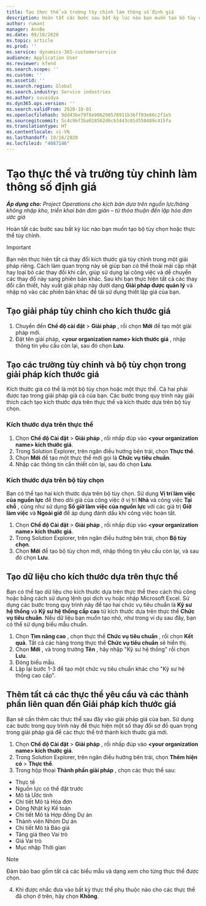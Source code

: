 ```yaml
---
title: Tạo thực thể và trường tùy chỉnh làm thông số định giá
description: Hoàn tất các bước sau bất kỳ lúc nào bạn muốn tạo bộ tùy chọn hoặc thực thể tùy chỉnh.
author: rumant
manager: AnnBe
ms.date: 09/18/2020
ms.topic: article
ms.prod: ''
ms.service: dynamics-365-customerservice
audience: Application User
ms.reviewer: kfend
ms.search.scope: ''
ms.custom: ''
ms.assetid: ''
ms.search.region: Global
ms.search.industry: Service industries
ms.author: suvaidya
ms.dyn365.ops.version: ''
ms.search.validFrom: 2020-10-01
ms.openlocfilehash: 9dd43be79f8e906298578911b3bff03e66c2f1e5
ms.sourcegitcommit: 5c4c9bf3ba018562d6cb3443c01d550489c415fa
ms.translationtype: HT
ms.contentlocale: vi-VN
ms.lasthandoff: 10/16/2020
ms.locfileid: "4087146"
---
```

# <a name="create-custom-fields-and-entities-as-pricing-dimensions"></a>Tạo thực thể và trường tùy chỉnh làm thông số định giá

_**Áp dụng cho:** Project Operations cho kịch bản dựa trên nguồn lực/hàng không nhập kho, triển khai bản đơn giản – từ thỏa thuận đến lập hóa đơn ước giá_

Hoàn tất các bước sau bất kỳ lúc nào bạn muốn tạo bộ tùy chọn hoặc thực thể tùy chỉnh.

> [!IMPORTANT]
> Bạn nên thực hiện tất cả thay đổi kích thước giá tùy chỉnh trong một giải pháp riêng. Cách làm quan trọng này sẽ giúp bạn có thể thoải mái cập nhật hay loại bỏ các thay đổi khi cần, giúp sử dụng lại công việc và dễ chuyển các thay đổ này sang phiên bản khác. Sau khi bạn thực hiện tất cả các thay đổi cần thiết, hãy xuất giải pháp này dưới dạng **Giải pháp được quản lý** và nhập nó vào các phiên bản khác để tái sử dụng thiết lập giá của bạn.


## <a name="create-a-custom-solution-for-pricing-dimensions"></a>Tạo giải pháp tùy chỉnh cho kích thước giá
1. Chuyển đến **Chế độ cài đặt** > **Giải pháp** , rồi chọn **Mới** để tạo một giải pháp mới. 
2. Đặt tên giải pháp, **\<your organization name> kích thước giá** , nhập thông tin yêu cầu còn lại, sau đó chọn **Lưu**.
  
## <a name="create-custom-fields-and-option-sets-in-the-pricing-dimension-solution"></a>Tạo các trường tùy chỉnh và bộ tùy chọn trong giải pháp kích thước giá

Kích thước giá có thể là một bộ tùy chọn hoặc một thực thể. Cả hai phải được tạo trong giải pháp giá cả của bạn. Các bước trong quy trình này giải thích cách tạo kích thước dựa trên thực thể và kích thước dựa trên bộ tùy chọn.

### <a name="entity-based-dimensions"></a>Kích thước dựa trên thực thể

1. Chọn **Chế độ Cài đặt** > **Giải pháp** , rồi nhấp đúp vào **\<your organization name> kích thước giá**.
2. Trong Solution Explorer, trên ngăn điều hướng bên trái, chọn **Thực thể**.
3. Chọn **Mới** để tạo một thực thể mới gọi là **Chức vụ tiêu chuẩn**. 
4. Nhập các thông tin cần thiết còn lại, sau đó chọn **Lưu**.


### <a name="option-set-based-dimensions"></a>Kích thước dựa trên bộ tùy chọn 
Bạn có thể tạo hai kích thước dựa trên bộ tùy chọn. Sử dụng **Vị trí làm việc của nguồn lực** để theo dõi giá của công việc ở vị trí **Nhà** và công việc **Tại chỗ** , cũng như sử dụng **Số giờ làm việc của nguồn lực** với các giá trị **Giờ làm việc** và **Ngoài giờ** để áp dụng đánh dấu khi công việc hoàn tất.


1. Chọn **Chế độ Cài đặt** > **Giải pháp** , rồi nhấp đúp vào **\<your organization name> kích thước giá**. 
2. Trong Solution Explorer, trên ngăn điều hướng bên trái, chọn **Bộ tùy chọn**. 
3. Chọn **Mới** để tạo bộ tùy chọn mới, nhập thông tin yêu cầu còn lại, và sau đó chọn **Lưu**.

## <a name="create-data-for-entity-based-dimensions"></a>Tạo dữ liệu cho kích thước dựa trên thực thể

Bạn có thể tạo dữ liệu cho kích thước dựa trên thực thể theo cách thủ công hoặc bằng cách sử dụng lệnh gọi dịch vụ hoặc nhập Microsoft Excel. Sử dụng các bước trong quy trình này để tạo hai chức vụ tiêu chuẩn là **Kỹ sư hệ thống** và **Kỹ sư hệ thống cấp cao** từ kích thước dựa trên thực thể **Chức vụ tiêu chuẩn**. Nếu dữ liệu bạn muốn tạo nhỏ, như trong ví dụ sau đây, bạn có thể sử dụng biểu mẫu chuẩn.

1. Chọn **Tìm nâng cao** , chọn thực thể **Chức vụ tiêu chuẩn** , rồi chọn **Kết quả**. Tất cả các hàng trong thực thể **Chức vụ tiêu chuẩn** sẽ hiển thị.
2. Chọn **Mới** , và trong trường **Tên** , hãy nhập "Kỹ sư hệ thống" rồi chọn **Lưu**.
3. Đóng biểu mẫu. 
4. Lặp lại bước 1-3 để tạo một chức vụ tiêu chuẩn khác cho "Kỹ sư hệ thống cao cấp".

## <a name="add-all-required-entities-and-related-components-to-the-pricing-dimension-solution"></a>Thêm tất cả các thực thể yêu cầu và các thành phần liên quan đến Giải pháp kích thước giá
Bạn sẽ cần thêm các thực thể sau đây vào giải pháp giá của bạn. Sử dụng các bước trong quy trình này để thực hiện một số thay đổi sơ đồ quan trọng trong giải pháp giá để các thực thể trở thành kích thước giá mới.

1. Chọn **Chế độ Cài đặt** > **Giải pháp** , rồi nhấp đúp vào **\<your organization name> kích thước giá**. 
2. Trong Solution Explorer, trên ngăn điều hướng bên trái, chọn **Thêm hiện có** > **Thực thể**.
3. Trong hộp thoại **Thành phần giải pháp** , chọn các thực thể sau:

  - Thực tế
  - Nguồn lực có thể đặt trước
  - Mô tả Ước tính
  - Chi tiết Mô tả Hóa đơn
  - Dòng Nhật ký Kế toán
  - Chi tiết Mô tả Hợp đồng Dự án
  - Thành viên Nhóm Dự án
  - Chi tiết Mô tả Báo giá
  - Tăng giá theo Vai trò
  - Giá Vai trò 
  - Mục nhập Thời gian 


> [!NOTE]
> Đảm bảo bao gồm tất cả các biểu mẫu và dạng xem cho từng thực thể được chọn.

4. Khi được nhắc đưa vào bất kỳ thực thể phụ thuộc nào cho các thực thể đã chọn ở trên, hãy chọn **Không**.

